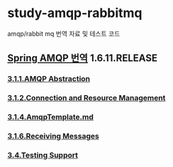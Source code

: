 # study-amqp-rabbitmq

amqp/rabbit mq 번역 자료 및 테스트 코드

## [Spring AMQP 번역](https://docs.spring.io/spring-amqp/docs/1.6.11.RELEASE/reference/html/) 1.6.11.RELEASE

### [3.1.1.AMQP Abstraction](/documents/3.1.1.AMQP-Abstraction.md)

### [3.1.2.Connection and Resource Management](/documents/3.1.2.Connection-and-Resource-Management.md)

### [3.1.4.AmqpTemplate.md](/documents/3.1.4.AmqpTemplate.md)

### [3.1.6.Receiving Messages](/documents/3.1.6.Receiving-messages.md)

### [3.4.Testing Support](/documents/3.4.Testing-support.md)
